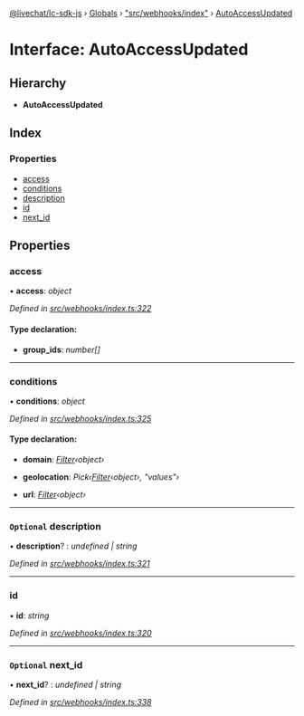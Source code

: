 [@livechat/lc-sdk-js](../README.md) › [Globals](../globals.md) › ["src/webhooks/index"](../modules/_src_webhooks_index_.md) › [AutoAccessUpdated](_src_webhooks_index_.autoaccessupdated.md)

# Interface: AutoAccessUpdated

## Hierarchy

* **AutoAccessUpdated**

## Index

### Properties

* [access](_src_webhooks_index_.autoaccessupdated.md#access)
* [conditions](_src_webhooks_index_.autoaccessupdated.md#conditions)
* [description](_src_webhooks_index_.autoaccessupdated.md#optional-description)
* [id](_src_webhooks_index_.autoaccessupdated.md#id)
* [next_id](_src_webhooks_index_.autoaccessupdated.md#optional-next_id)

## Properties

###  access

• **access**: *object*

*Defined in [src/webhooks/index.ts:322](https://github.com/livechat/lc-sdk-js/blob/de56f05/src/webhooks/index.ts#L322)*

#### Type declaration:

* **group_ids**: *number[]*

___

###  conditions

• **conditions**: *object*

*Defined in [src/webhooks/index.ts:325](https://github.com/livechat/lc-sdk-js/blob/de56f05/src/webhooks/index.ts#L325)*

#### Type declaration:

* **domain**: *[Filter](_src_objects_index_.filter.md)‹object›*

* **geolocation**: *Pick‹[Filter](_src_objects_index_.filter.md)‹object›, "values"›*

* **url**: *[Filter](_src_objects_index_.filter.md)‹object›*

___

### `Optional` description

• **description**? : *undefined | string*

*Defined in [src/webhooks/index.ts:321](https://github.com/livechat/lc-sdk-js/blob/de56f05/src/webhooks/index.ts#L321)*

___

###  id

• **id**: *string*

*Defined in [src/webhooks/index.ts:320](https://github.com/livechat/lc-sdk-js/blob/de56f05/src/webhooks/index.ts#L320)*

___

### `Optional` next_id

• **next_id**? : *undefined | string*

*Defined in [src/webhooks/index.ts:338](https://github.com/livechat/lc-sdk-js/blob/de56f05/src/webhooks/index.ts#L338)*
